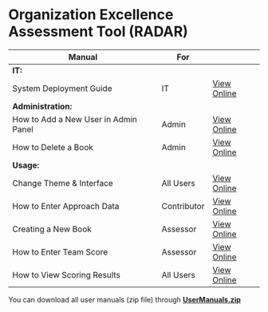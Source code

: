 # Organization Excellence Assessment Tool (RADAR)

| Manual                               | For         |                                                                                            |
| ------------------------------------ | ----------- | ------------------------------------------------------------------------------------------ |
| **IT:**                              |
| System Deployment Guide              | IT          | [View Online](SystemDeploymentGuide.md)                                                    |
| **Administration:**                  |
| How to Add a New User in Admin Panel | Admin       | [View Online](manual/Admin%20-%20How%20to%20Add%20a%20New%20User%20in%20Admin%20Panel.pdf) |
| How to Delete a Book                 | Admin       | [View Online](manual/Admin%20-%20How%20Delete%20a%20Book.pdf)                              |
| **Usage:**                           |
| Change Theme & Interface             | All Users   | [View Online](manual/All%20Users%20-%20Change%20Theme%20&%20Interface.pdf)                 |
| How to Enter Approach Data           | Contributor | [View Online](manual/Contributor%20-%20How%20to%20Enter%20Approach%20Data.pdf)             |
| Creating a New Book                  | Assessor    | [View Online](manual/Assessor%20-%20Creating%20a%20New%20Book.pdf)                         |
| How to Enter Team Score              | Assessor    | [View Online](manual/Assessor%20-%20How%20to%20Enter%20Team%20Score.pdf)                   |
| How to View Scoring Results          | All Users   | [View Online](manual/All%20Users%20-%20How%20to%20View%20Scoring%20Results.pdf)            |

You can download all user manuals (zip file) through **[UserManuals.zip](manual/UserManuals.zip)**
